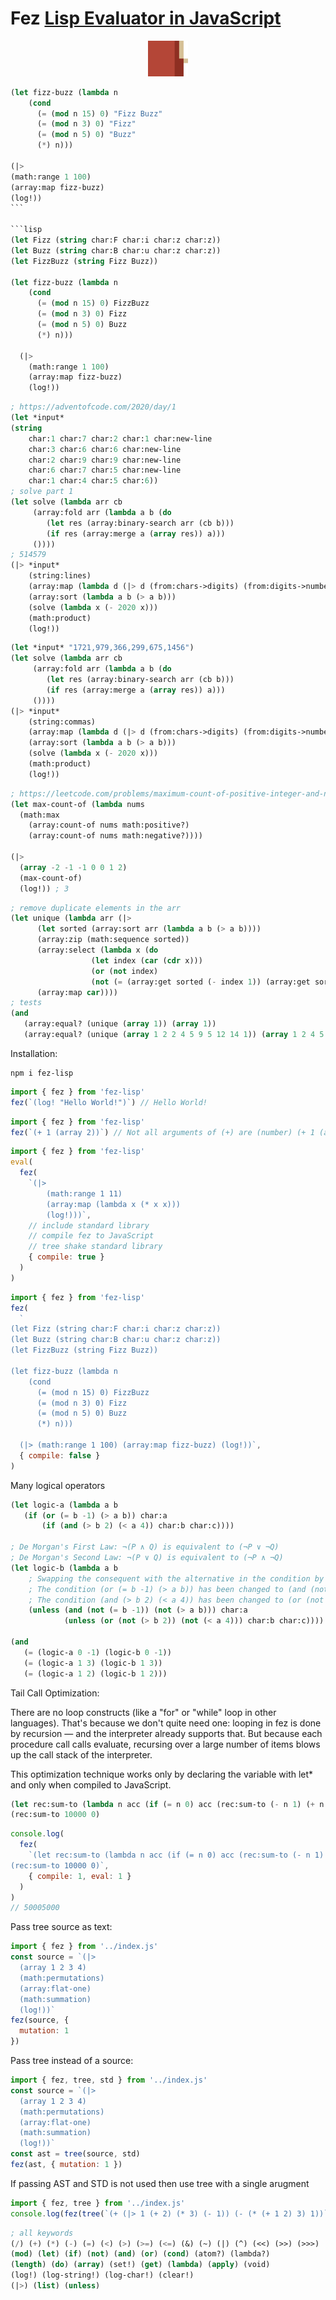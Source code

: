 # Fez [Lisp Evaluator in JavaScript](https://medium.com/@antony.k.tonev/lisp-evaluator-in-javascript-b7ee0d817a58)

<p align="center">
<img width="64" src="./logo.svg"/>
</p>

````lisp
(let fizz-buzz (lambda n
    (cond
      (= (mod n 15) 0) "Fizz Buzz"
      (= (mod n 3) 0) "Fizz"
      (= (mod n 5) 0) "Buzz"
      (*) n)))

(|>
(math:range 1 100)
(array:map fizz-buzz)
(log!))
```

```lisp
(let Fizz (string char:F char:i char:z char:z))
(let Buzz (string char:B char:u char:z char:z))
(let FizzBuzz (string Fizz Buzz))

(let fizz-buzz (lambda n
    (cond
      (= (mod n 15) 0) FizzBuzz
      (= (mod n 3) 0) Fizz
      (= (mod n 5) 0) Buzz
      (*) n)))

  (|>
    (math:range 1 100)
    (array:map fizz-buzz)
    (log!))
````

```lisp
; https://adventofcode.com/2020/day/1
(let *input*
(string
    char:1 char:7 char:2 char:1 char:new-line
    char:3 char:6 char:6 char:new-line
    char:2 char:9 char:9 char:new-line
    char:6 char:7 char:5 char:new-line
    char:1 char:4 char:5 char:6))
; solve part 1
(let solve (lambda arr cb
     (array:fold arr (lambda a b (do
        (let res (array:binary-search arr (cb b)))
        (if res (array:merge a (array res)) a)))
     ())))
; 514579
(|> *input*
    (string:lines)
    (array:map (lambda d (|> d (from:chars->digits) (from:digits->number))))
    (array:sort (lambda a b (> a b)))
    (solve (lambda x (- 2020 x)))
    (math:product)
    (log!))
```

```lisp
(let *input* "1721,979,366,299,675,1456")
(let solve (lambda arr cb
     (array:fold arr (lambda a b (do
        (let res (array:binary-search arr (cb b)))
        (if res (array:merge a (array res)) a)))
     ())))
(|> *input*
    (string:commas)
    (array:map (lambda d (|> d (from:chars->digits) (from:digits->number))))
    (array:sort (lambda a b (> a b)))
    (solve (lambda x (- 2020 x)))
    (math:product)
    (log!))
```

```lisp
; https://leetcode.com/problems/maximum-count-of-positive-integer-and-negative-integer/description/
(let max-count-of (lambda nums
  (math:max
    (array:count-of nums math:positive?)
    (array:count-of nums math:negative?))))

(|>
  (array -2 -1 -1 0 0 1 2)
  (max-count-of)
  (log!)) ; 3
```

```lisp
; remove duplicate elements in the arr
(let unique (lambda arr (|>
      (let sorted (array:sort arr (lambda a b (> a b))))
      (array:zip (math:sequence sorted))
      (array:select (lambda x (do
                  (let index (car (cdr x)))
                  (or (not index)
                  (not (= (array:get sorted (- index 1)) (array:get sorted index)))))))
      (array:map car))))
; tests
(and
   (array:equal? (unique (array 1)) (array 1))
   (array:equal? (unique (array 1 2 2 4 5 9 5 12 14 1)) (array 1 2 4 5 9 12 14)))
```

Installation:

```
npm i fez-lisp
```

```js
import { fez } from 'fez-lisp'
fez(`(log! "Hello World!")`) // Hello World!
```

```js
import { fez } from 'fez-lisp'
fez(`(+ 1 (array 2))`) // Not all arguments of (+) are (number) (+ 1 (array 2))
```

```js
import { fez } from 'fez-lisp'
eval(
  fez(
    `(|> 
        (math:range 1 11) 
        (array:map (lambda x (* x x))) 
        (log!)))`,
    // include standard library
    // compile fez to JavaScript
    // tree shake standard library
    { compile: true }
  )
)
```

```js
import { fez } from 'fez-lisp'
fez(
  `
(let Fizz (string char:F char:i char:z char:z))
(let Buzz (string char:B char:u char:z char:z))
(let FizzBuzz (string Fizz Buzz))

(let fizz-buzz (lambda n
    (cond
      (= (mod n 15) 0) FizzBuzz
      (= (mod n 3) 0) Fizz
      (= (mod n 5) 0) Buzz
      (*) n)))

  (|> (math:range 1 100) (array:map fizz-buzz) (log!))`,
  { compile: false }
)
```

Many logical operators

```lisp
(let logic-a (lambda a b
   (if (or (= b -1) (> a b)) char:a
       (if (and (> b 2) (< a 4)) char:b char:c))))

; De Morgan's First Law: ¬(P ∧ Q) is equivalent to (¬P ∨ ¬Q)
; De Morgan's Second Law: ¬(P ∨ Q) is equivalent to (¬P ∧ ¬Q)
(let logic-b (lambda a b
    ; Swapping the consequent with the alternative in the condition by using (unless) instead of (if)
    ; The condition (or (= b -1) (> a b)) has been changed to (and (not (= b -1)) (not (> a b))), applying De Morgan's First Law.
    ; The condition (and (> b 2) (< a 4)) has been changed to (or (not (> b 2)) (not (< a 4))), applying De Morgan's Second Law.
    (unless (and (not (= b -1)) (not (> a b))) char:a
            (unless (or (not (> b 2)) (not (< a 4))) char:b char:c))))

(and
   (= (logic-a 0 -1) (logic-b 0 -1))
   (= (logic-a 1 3) (logic-b 1 3))
   (= (logic-a 1 2) (logic-b 1 2)))
```

Tail Call Optimization:

There are no loop constructs (like a "for" or "while" loop in other languages).
That's because we don't quite need one: looping in fez is done by recursion — and the interpreter already supports that.
But because each procedure call calls evaluate, recursing over a large number of items blows up the call stack of the interpreter.

This optimization technique works only by declaring the variable with let\*
and only when compiled to JavaScript.

```lisp
(let rec:sum-to (lambda n acc (if (= n 0) acc (rec:sum-to (- n 1) (+ n acc)))))
(rec:sum-to 10000 0)
```

```js
console.log(
  fez(
    `(let rec:sum-to (lambda n acc (if (= n 0) acc (rec:sum-to (- n 1) (+ n acc)))))
(rec:sum-to 10000 0)`,
    { compile: 1, eval: 1 }
  )
)
// 50005000
```

Pass tree source as text:

```js
import { fez } from '../index.js'
const source = `(|> 
  (array 1 2 3 4)
  (math:permutations)
  (array:flat-one)
  (math:summation)
  (log!))`
fez(source, {
  mutation: 1
})
```

Pass tree instead of a source:

```js
import { fez, tree, std } from '../index.js'
const source = `(|> 
  (array 1 2 3 4)
  (math:permutations)
  (array:flat-one)
  (math:summation)
  (log!))`
const ast = tree(source, std)
fez(ast, { mutation: 1 })
```

If passing AST and STD is not used then use tree with a single arugment

```js
import { fez, tree } from '../index.js'
console.log(fez(tree(`(+ (|> 1 (+ 2) (* 3) (- 1)) (- (* (+ 1 2) 3) 1))`)))
```

```lisp
; all keywords
(/) (+) (*) (-) (=) (<) (>) (>=) (<=) (&) (~) (|) (^) (<<) (>>) (>>>)
(mod) (let) (if) (not) (and) (or) (cond) (atom?) (lambda?)
(length) (do) (array) (set!) (get) (lambda) (apply) (void)
(log!) (log-string!) (log-char!) (clear!)
(|>) (list) (unless)
```
